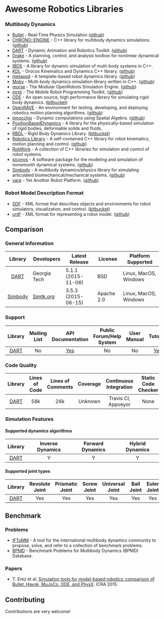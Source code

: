 # Awesome Robotics Libraries

### Multibody Dynamics

* [Bullet](http://bulletphysics.org/wordpress/) - Real-Time Physics Simulation ([github](https://github.com/bulletphysics/bullet3))
* [CHRONO::ENGINE](http://chronoengine.info/) - C++ library for multibody dynamics simulations. ([github](https://github.com/projectchrono/chrono))
* [DART](http://dartsim.github.io/) - Dynamic Animation and Robotics Toolkit. ([github](https://github.com/dartsim/dart.git))
* [Drake](http://drake002.csail.mit.edu/drake/sphinx/) - A planning, control, and analysis toolbox for nonlinear dynamical systems. ([github](https://github.com/RobotLocomotion/drake))
* [IBDS](http://www.interactive-graphics.de/index.php/downloads/12-ibds) - A library for dynamic simulation of multi-body systems in C++.
* [KDL](http://www.orocos.org/kdl) - Orocos Kinematics and Dynamics C++ library. ([github](https://github.com/orocos/orocos_kinematics_dynamics))
* [metapod](https://github.com/laas/metapod) - A template-based robot dynamics library. ([github](https://github.com/laas/metapod))
* [Moby](http://physsim.sourceforge.net/index.html) - Multi-body dynamics simulation library written in C++. ([github](https://github.com/PositronicsLab/Moby))
* [morse](http://morse-simulator.github.io/) - The Modular OpenRobots Simulation Engine. ([github](https://github.com/morse-simulator/morse))
* [mrpt](http://www.mrpt.org/) - The Mobile Robot Programming Toolkit. ([github](https://github.com/MRPT/mrpt))
* [ODE](http://www.ode.org/) - An open source, high performance library for simulating rigid body dynamics. ([bitbucket](https://bitbucket.org/odedevs/ode))
* [OpenRAVE](http://www.openrave.org) - An environment for testing, developing, and deploying robotics motion planning algorithms. ([github](https://github.com/rdiankov/openrave))
* [pinocchio](https://github.com/stack-of-tasks/pinocchio) - Dynamic computations using Spatial Algebra. ([github](https://github.com/stack-of-tasks/pinocchio))
* [PositionBasedDynamics](https://github.com/janbender/PositionBasedDynamics) - A library for the physically-based simulation of rigid bodies, deformable solids and fluids.
* [RBDL](http://rbdl.bitbucket.org/) - Rigid Body Dynamics Library. ([bitbucket](https://bitbucket.org/rbdl/rbdl))
* [Robotics Library](http://www.roboticslibrary.org/) - A self-contained C++ library for robot kinematics, motion planning and control. ([github](https://github.com/roboticslibrary/rl))
* [RobWork](http://www.robwork.dk/apidoc/nightly/rw/index.html) - A collection of C++ libraries for simulation and control of robot systems.
* [siconos](http://siconos.gforge.inria.fr) - A software package for the modeling and simulation of nonsmooth dynamical systems. ([github](https://github.com/siconos/siconos))
* [Simbody](https://simtk.org/home/simbody/) - A multibody dynamics/physics library for simulating articulated biomechanical/mechanical systems. ([github](https://github.com/simbody/simbody.git))
* [yarp](http://www.yarp.it/) - Yet Another Robot Platform. ([github](https://github.com/robotology/yarp))

### Robot Model Description Format

* [SDF](http://sdformat.org/) - XML format that describes objects and environments for robot simulators, visualization, and control. ([bitbucket](https://bitbucket.org/osrf/sdformat))
* [urdf](http://wiki.ros.org/urdf) - XML format for representing a robot model. ([github](https://github.com/ros/urdfdom))

## Comparison

### General Information

| Library  | Developers | Latest Release  | License | Platform Supported |
| :------: | ---------- | ------------------  | ------- | ------------------ |
| [DART](http://dartsim.github.io/) | Georgia Tech | 5.1.1 (2015-11-06)  | BSD | Linux, MacOS, Windows |
| [Simbody](https://simtk.org/home/simbody) | [Simtk.org](https://simtk.org/xml/index.xml) | 3.5.3 (2015-06-15)  | Apache 2.0 | Linux, MacOS, Windows |

### Support

| Library  | Mailing List | API Documentation  | Public Forum/Help System | User Manual | Tutorial | Issue Tracker | Wiki |
| :------: | :------: | :------: | :------: | :------: | :------: | :------: | :------: |
| [DART](http://dartsim.github.io/) | No | [Yes](http://dartsim.github.io/dart/) | No | No | [Yes](http://dart.readthedocs.org/en/release-5.1/) | [Yes](https://github.com/dartsim/dart/issues) | [Yes](https://github.com/dartsim/dart/wiki) |

### Code Quality

| Library  | Lines of Code | Lines of Comments  | Coverage | Continuous Integration | Static Code Checker | Style Checker |
| :------: | :------: | :------: | :------: | :------: | :------: | :------: |
| [DART](http://dartsim.github.io/)  | 58k | 26k  | Unknown | Travis CI, Appveyor | None | None |

### Simulation Features

#### Supported dynamics algorithms

| Library  | Inverse Dynamics | Forward Dynamics  | Hybrid Dynamics |
| :------: | :--------------: | :--------------:  | :-------------: |
| [DART](http://dartsim.github.io/) | Y | Y  | Y |

#### Supported joint types

| Library  | Revolute Joint | Prismatic Joint  | Screw Joint | Universal Joint | Ball Joint | Euler Joint | Translational Joint | Planar Joint | Free Joint |
| :-: | :-: | :-: | :-: | :-: | :-: | :-: | :-: | :-: | :-: |
| [DART](http://dartsim.github.io/) | Yes | Yes  | Yes | Yes | Yes | Yes | Yes | Yes | Yes |

## Benchmark

### Problems

* [IFToMM](http://iftomm-multibody.org/benchmark/) - A tool for the international multibody dynamics community to propose, solve, and refer to a collection of benchmark problems.
* [BPMD](https://grasp.robotics.cs.rpi.edu/bpmd/) - Benchmark Problems for Multibody Dynamics (BPMD) Database.

### Papers

* T. Erez et al. [Simulation tools for model-based robotics: comparison of Bullet, Havok, MuJoCo, ODE, and PhysX](http://ieeexplore.ieee.org/xpls/abs_all.jsp?arnumber=7139807). ICRA 2015.

## Contributing

Contributions are very welcome!
